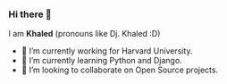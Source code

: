 ### Hi there 👋

I am **Khaled** (pronouns like Dj. Khaled :D)

- 🔭 I’m currently working for Harvard University.
- 🌱 I’m currently learning Python and Django.
- 👯 I’m looking to collaborate on Open Source projects. 

<!--
**karnaout/karnaout** is a ✨ _special_ ✨ repository because its `README.md` (this file) appears on your GitHub profile.

Here are some ideas to get you started:

- 🔭 I’m currently working on ...
- 🌱 I’m currently learning ...
- 👯 I’m looking to collaborate on ...
- 🤔 I’m looking for help with ...
- 💬 Ask me about ...
- 📫 How to reach me: ...
- 😄 Pronouns: ...
- ⚡ Fun fact: ...
-->
